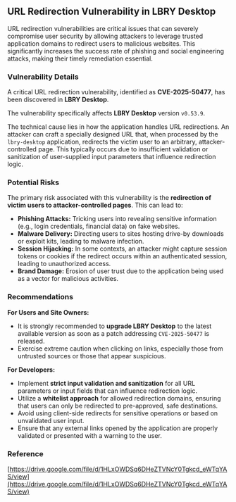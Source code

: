 ## URL Redirection Vulnerability in LBRY Desktop

URL redirection vulnerabilities are critical issues that can severely compromise user security by allowing attackers to leverage trusted application domains to redirect users to malicious websites. This significantly increases the success rate of phishing and social engineering attacks, making their timely remediation essential.

### Vulnerability Details

A critical URL redirection vulnerability, identified as **CVE-2025-50477**, has been discovered in **LBRY Desktop**.

The vulnerability specifically affects **LBRY Desktop** version `v0.53.9`.

The technical cause lies in how the application handles URL redirections. An attacker can craft a specially designed URL that, when processed by the `lbry-desktop` application, redirects the victim user to an arbitrary, attacker-controlled page. This typically occurs due to insufficient validation or sanitization of user-supplied input parameters that influence redirection logic.

### Potential Risks

The primary risk associated with this vulnerability is the **redirection of victim users to attacker-controlled pages**. This can lead to:

*   **Phishing Attacks:** Tricking users into revealing sensitive information (e.g., login credentials, financial data) on fake websites.
*   **Malware Delivery:** Directing users to sites hosting drive-by downloads or exploit kits, leading to malware infection.
*   **Session Hijacking:** In some contexts, an attacker might capture session tokens or cookies if the redirect occurs within an authenticated session, leading to unauthorized access.
*   **Brand Damage:** Erosion of user trust due to the application being used as a vector for malicious activities.

### Recommendations

**For Users and Site Owners:**

*   It is strongly recommended to **upgrade LBRY Desktop** to the latest available version as soon as a patch addressing `CVE-2025-50477` is released.
*   Exercise extreme caution when clicking on links, especially those from untrusted sources or those that appear suspicious.

**For Developers:**

*   Implement **strict input validation and sanitization** for all URL parameters or input fields that can influence redirection logic.
*   Utilize a **whitelist approach** for allowed redirection domains, ensuring that users can only be redirected to pre-approved, safe destinations.
*   Avoid using client-side redirects for sensitive operations or based on unvalidated user input.
*   Ensure that any external links opened by the application are properly validated or presented with a warning to the user.

### Reference

[https://drive.google.com/file/d/1HLxOWDSq6DHeZTVNcY0Tgkcd_eWTqYAS/view](https://drive.google.com/file/d/1HLxOWDSq6DHeZTVNcY0Tgkcd_eWTqYAS/view)